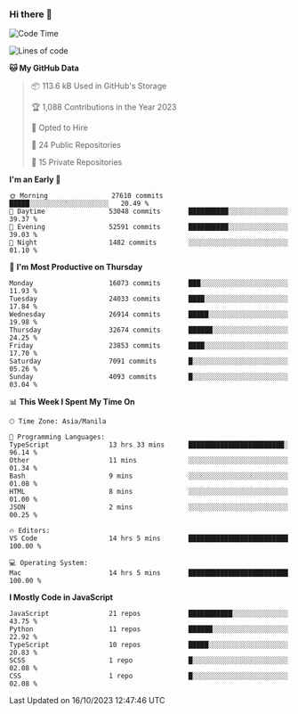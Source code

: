 ### Hi there 👋

<!--START_SECTION:waka-->
![Code Time](http://img.shields.io/badge/Code%20Time-418%20hrs%2011%20mins-blue)

![Lines of code](https://img.shields.io/badge/From%20Hello%20World%20I%27ve%20Written-58.5%20million%20lines%20of%20code-blue)

**🐱 My GitHub Data** 

> 📦 113.6 kB Used in GitHub's Storage 
 > 
> 🏆 1,088 Contributions in the Year 2023
 > 
> 💼 Opted to Hire
 > 
> 📜 24 Public Repositories 
 > 
> 🔑 15 Private Repositories 
 > 
**I'm an Early 🐤** 

```text
🌞 Morning                27610 commits       █████░░░░░░░░░░░░░░░░░░░░   20.49 % 
🌆 Daytime                53048 commits       ██████████░░░░░░░░░░░░░░░   39.37 % 
🌃 Evening                52591 commits       ██████████░░░░░░░░░░░░░░░   39.03 % 
🌙 Night                  1482 commits        ░░░░░░░░░░░░░░░░░░░░░░░░░   01.10 % 
```
📅 **I'm Most Productive on Thursday** 

```text
Monday                   16073 commits       ███░░░░░░░░░░░░░░░░░░░░░░   11.93 % 
Tuesday                  24033 commits       ████░░░░░░░░░░░░░░░░░░░░░   17.84 % 
Wednesday                26914 commits       █████░░░░░░░░░░░░░░░░░░░░   19.98 % 
Thursday                 32674 commits       ██████░░░░░░░░░░░░░░░░░░░   24.25 % 
Friday                   23853 commits       ████░░░░░░░░░░░░░░░░░░░░░   17.70 % 
Saturday                 7091 commits        █░░░░░░░░░░░░░░░░░░░░░░░░   05.26 % 
Sunday                   4093 commits        █░░░░░░░░░░░░░░░░░░░░░░░░   03.04 % 
```


📊 **This Week I Spent My Time On** 

```text
🕑︎ Time Zone: Asia/Manila

💬 Programming Languages: 
TypeScript               13 hrs 33 mins      ████████████████████████░   96.14 % 
Other                    11 mins             ░░░░░░░░░░░░░░░░░░░░░░░░░   01.34 % 
Bash                     9 mins              ░░░░░░░░░░░░░░░░░░░░░░░░░   01.08 % 
HTML                     8 mins              ░░░░░░░░░░░░░░░░░░░░░░░░░   01.00 % 
JSON                     2 mins              ░░░░░░░░░░░░░░░░░░░░░░░░░   00.25 % 

🔥 Editors: 
VS Code                  14 hrs 5 mins       █████████████████████████   100.00 % 

💻 Operating System: 
Mac                      14 hrs 5 mins       █████████████████████████   100.00 % 
```

**I Mostly Code in JavaScript** 

```text
JavaScript               21 repos            ███████████░░░░░░░░░░░░░░   43.75 % 
Python                   11 repos            ██████░░░░░░░░░░░░░░░░░░░   22.92 % 
TypeScript               10 repos            █████░░░░░░░░░░░░░░░░░░░░   20.83 % 
SCSS                     1 repo              █░░░░░░░░░░░░░░░░░░░░░░░░   02.08 % 
CSS                      1 repo              █░░░░░░░░░░░░░░░░░░░░░░░░   02.08 % 
```




 Last Updated on 16/10/2023 12:47:46 UTC
<!--END_SECTION:waka-->
